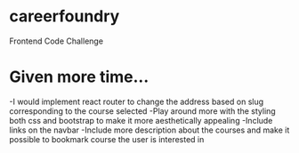 # careerfoundry
Frontend Code Challenge

# Given more time...

-I would implement react router to change the address based on slug corresponding to the course selected
-Play around more with the styling both css and bootstrap to make it more aesthetically appealing
-Include links on the navbar
-Include more description about the courses and make it possible to bookmark course the user is interested in
